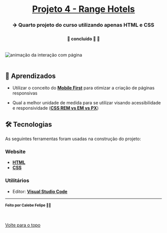 <h1 align="center">
     <a href="#" alt="website de agencia de viagem">Projeto 4 - Range Hotels</a>
</h1>

<h3 align="center">
    ✈️ Quarto projeto do curso utilizando apenas HTML e CSS
</h3>

<h4 align="center">
	🚧 concluído 🚀 🚧
</h4>

<br />
<img align="center" src="./images/layout-responsivo.gif" alt="animação da interação com página">
<br><br>

## 🧠 Aprendizados

- Utilizar o conceito do **[Mobile First](https://blog.apiki.com/mobile-first-o-conceito-e-sua-aplicabilidade/)** para otimizar a criação de páginas responsivas

- Qual a melhor unidade de medida para se utilizar visando acessibilidade e responsividade (**[CSS REM vs EM vs PX](https://blog.apiki.com/mobile-first-o-conceito-e-sua-aplicabilidade/)**)

## 🛠 Tecnologias

As seguintes ferramentas foram usadas na construção do projeto:

### **Website**  

-   **[HTML](https://developer.mozilla.org/pt-BR/docs/Web/HTML)**
-   **[CSS](https://developer.mozilla.org/pt-BR/docs/Web/CSS)**

### **Utilitários**

-   Editor:  **[Visual Studio Code](https://code.visualstudio.com/)**  

---

 <sub><b>Feito por Calebe Felipe 👋🏽</b></sub><br><br>
 
 <br />
 <a href="#top">Volte para o topo</a>